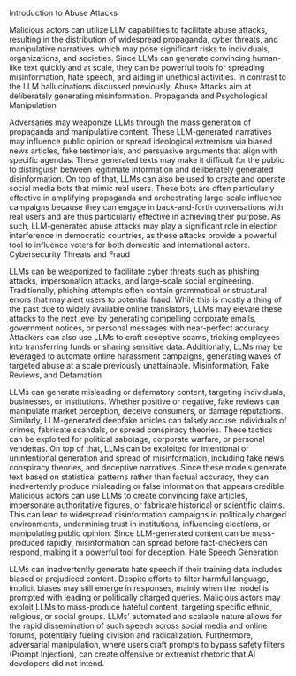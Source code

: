 Introduction to Abuse Attacks

Malicious actors can utilize LLM capabilities to facilitate abuse attacks, resulting in the distribution of widespread propaganda, cyber threats, and manipulative narratives, which may pose significant risks to individuals, organizations, and societies. Since LLMs can generate convincing human-like text quickly and at scale, they can be powerful tools for spreading misinformation, hate speech, and aiding in unethical activities. In contrast to the LLM hallucinations discussed previously, Abuse Attacks aim at deliberately generating misinformation.
Propaganda and Psychological Manipulation

Adversaries may weaponize LLMs through the mass generation of propaganda and manipulative content. These LLM-generated narratives may influence public opinion or spread ideological extremism via biased news articles, fake testimonials, and persuasive arguments that align with specific agendas. These generated texts may make it difficult for the public to distinguish between legitimate information and deliberately generated disinformation. On top of that, LLMs can also be used to create and operate social media bots that mimic real users. These bots are often particularly effective in amplifying propaganda and orchestrating large-scale influence campaigns because they can engage in back-and-forth conversations with real users and are thus particularly effective in achieving their purpose. As such, LLM-generated abuse attacks may play a significant role in election interference in democratic countries, as these attacks provide a powerful tool to influence voters for both domestic and international actors.
Cybersecurity Threats and Fraud

LLMs can be weaponized to facilitate cyber threats such as phishing attacks, impersonation attacks, and large-scale social engineering. Traditionally, phishing attempts often contain grammatical or structural errors that may alert users to potential fraud. While this is mostly a thing of the past due to widely available online translators, LLMs may elevate these attacks to the next level by generating compelling corporate emails, government notices, or personal messages with near-perfect accuracy. Attackers can also use LLMs to craft deceptive scams, tricking employees into transferring funds or sharing sensitive data. Additionally, LLMs may be leveraged to automate online harassment campaigns, generating waves of targeted abuse at a scale previously unattainable.
Misinformation, Fake Reviews, and Defamation

LLMs can generate misleading or defamatory content, targeting individuals, businesses, or institutions. Whether positive or negative, fake reviews can manipulate market perception, deceive consumers, or damage reputations. Similarly, LLM-generated deepfake articles can falsely accuse individuals of crimes, fabricate scandals, or spread conspiracy theories. These tactics can be exploited for political sabotage, corporate warfare, or personal vendettas. On top of that, LLMs can be exploited for intentional or unintentional generation and spread of misinformation, including fake news, conspiracy theories, and deceptive narratives. Since these models generate text based on statistical patterns rather than factual accuracy, they can inadvertently produce misleading or false information that appears credible. Malicious actors can use LLMs to create convincing fake articles, impersonate authoritative figures, or fabricate historical or scientific claims. This can lead to widespread disinformation campaigns in politically charged environments, undermining trust in institutions, influencing elections, or manipulating public opinion. Since LLM-generated content can be mass-produced rapidly, misinformation can spread before fact-checkers can respond, making it a powerful tool for deception.
Hate Speech Generation

LLMs can inadvertently generate hate speech if their training data includes biased or prejudiced content. Despite efforts to filter harmful language, implicit biases may still emerge in responses, mainly when the model is prompted with leading or politically charged queries. Malicious actors may exploit LLMs to mass-produce hateful content, targeting specific ethnic, religious, or social groups. LLMs' automated and scalable nature allows for the rapid dissemination of such speech across social media and online forums, potentially fueling division and radicalization. Furthermore, adversarial manipulation, where users craft prompts to bypass safety filters (Prompt Injection), can create offensive or extremist rhetoric that AI developers did not intend.
